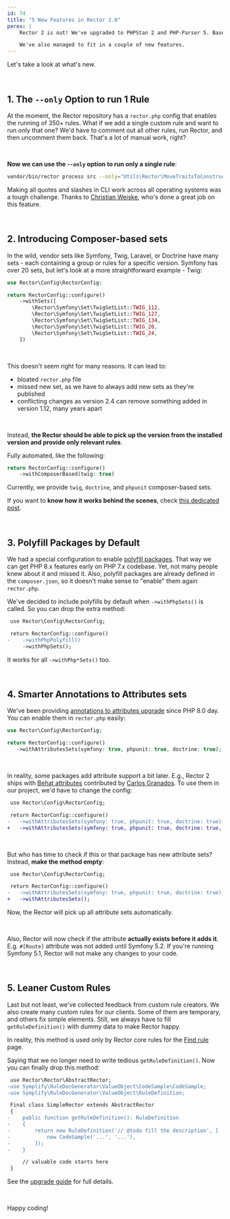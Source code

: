 ```yaml
---
id: 74
title: "5 New Features in Rector 2.0"
perex: |
    Rector 2 is out! We've upgraded to PHPStan 2 and PHP-Parser 5. Based on testing on several huge legacy projects, Rector now runs **10-15&nbsp;%** faster.

    We've also managed to fit in a couple of new features.
---
```


Let's take a look at what's new.

<br>

## 1. The `--only` Option to run 1 Rule

At the moment, the Rector repository has a `rector.php` config that enables the running of 350+ rules. What if we add a single custom rule and want to run only that one? We'd have to comment out all other rules, run Rector, and then uncomment them back. That's a lot of manual work, right?

<br>

**Now we can use the `--only` option to run only a single rule**:

```bash
vendor/bin/rector process src --only="Utils\Rector\MoveTraitsToConstructorRector"
```

Making all quotes and slashes in CLI work across all operating systems was a tough challenge. Thanks to [Christian Weiske](https://github.com/rectorphp/rector-src/pull/6441), who's done a great job on this feature.

<br>

## 2. Introducing Composer-based sets

In the wild, vendor sets like Symfony, Twig, Laravel, or Doctrine have many sets - each containing a group or rules for a specific version. Symfony has over 20 sets, but let's look at a more straightforward example - Twig:

```php
use Rector\Config\RectorConfig;

return RectorConfig::configure()
    ->withSets([
        \Rector\Symfony\Set\TwigSetList::TWIG_112,
        \Rector\Symfony\Set\TwigSetList::TWIG_127,
        \Rector\Symfony\Set\TwigSetList::TWIG_134,
        \Rector\Symfony\Set\TwigSetList::TWIG_20,
        \Rector\Symfony\Set\TwigSetList::TWIG_24,
    ])
```

<br>

This doesn't seem right for many reasons. It can lead to:

* bloated `rector.php` file
* missed new set, as we have to always add new sets as they're published
* conflicting changes as version 2.4 can remove something added in version 1.12, many years apart

<br>

Instead, **the Rector should be able to pick up the version from the installed version and provide only relevant rules**.

Fully automated, like the following:

```php
return RectorConfig::configure()
    ->withComposerBased(twig: true)
```

Currently, we provide `twig`, `doctrine`, and `phpunit` composer-based sets.

If you want to **know how it works behind the scenes**, check [this dedicated post](/blog/introducing-composer-version-based-sets).

<br>

## 3. Polyfill Packages by Default

We had a special configuration to enable [polyfill packages](https://github.com/symfony/polyfill). That way we can get PHP 8.x features early on PHP 7.x codebase. Yet, not many people knew about it and missed it. Also, polyfill packages are already defined in the `composer.json`, so it doesn't make sense to "enable" them again `rector.php`.

We've decided to include polyfills by default when `->withPhpSets()` is called. So you can drop the extra method:

```diff
 use Rector\Config\RectorConfig;

 return RectorConfig::configure()
-    ->withPhpPolyfill()
     ->withPhpSets();
```

It works for all `->withPhp*Sets()` too.

<br>

## 4. Smarter Annotations to Attributes sets

We've been providing [annotations to attributes upgrade](https://getrector.com/blog/how-to-upgrade-annotations-to-attributes) since PHP 8.0 day. You can enable them in `rector.php` easily:

```php
use Rector\Config\RectorConfig;

return RectorConfig::configure()
   ->withAttributesSets(symfony: true, phpunit: true, doctrine: true);
```

<br>

In reality, some packages add attribute support a bit later. E.g., Rector 2 ships with [Behat attributes](https://github.com/rectorphp/rector-src/pull/6510) contributed by [Carlos Granados](https://github.com/carlos-granados). To use them in our project, we'd have to change the config:

```diff
 use Rector\Config\RectorConfig;

 return RectorConfig::configure()
-   ->withAttributesSets(symfony: true, phpunit: true, doctrine: true);
+   ->withAttributesSets(symfony: true, phpunit: true, doctrine: true, behat: true);
```

<br>

But who has time to check if this or that package has new attribute sets? Instead, **make the method empty**:

```diff
 use Rector\Config\RectorConfig;

 return RectorConfig::configure()
-   ->withAttributesSets(symfony: true, phpunit: true, doctrine: true);
+   ->withAttributesSets();
```

Now, the Rector will pick up all attribute sets automatically.

<br>

Also, Rector will now check if the attribute **actually exists before it adds it**. E.g. `#[Route]` attribute was not added until Symfony 5.2. If you're running Symfony 5.1, Rector will not make any changes to your code.


<br>

## 5. Leaner Custom Rules

Last but not least, we've collected feedback from custom rule creators. We also create many custom rules for our clients. Some of them are temporary, and others fix simple elements. Still, we always have to fill `getRuleDefinition()` with dummy data to make Rector happy.

In reality, this method is used only by Rector core rules for the [Find rule](https://getrector.com/find-rule) page.

Saying that we no longer need to write tedious `getRuleDefinition()`. Now you can finally drop this method:

```diff
 use Rector\Rector\AbstractRector;
-use Symplify\RuleDocGenerator\ValueObject\CodeSample\CodeSample;
-use Symplify\RuleDocGenerator\ValueObject\RuleDefinition;

 Final class SimpleRector extends AbstractRector
 {
-    public function getRuleDefinition(): RuleDefinition
-    {
-        return new RuleDefinition('// @todo fill the description', [
-            new CodeSample('...', '...'),
-        ]);
-    }

     // valuable code starts here
 }
```


See the [upgrade guide](https://github.com/rectorphp/rector/blob/main/UPGRADING.md) for full details.

<br>

Happy coding!
